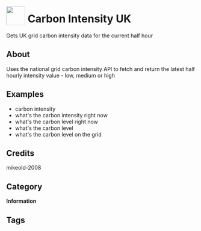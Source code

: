 # <img src="https://raw.githack.com/FortAwesome/Font-Awesome/master/svgs/solid/lightbulb.svg" card_color="#22A7F0" width="50" height="50" style="vertical-align:bottom"/> Carbon Intensity UK
Gets UK grid carbon intensity data for the current half hour

## About
Uses the national grid carbon intensity API to fetch and return the latest half hourly intensity value - low, medium or high

## Examples
* carbon intensity
* what's the carbon intensity right now
* what's the carbon level right now
* what's the carbon level
* what's the carbon level on the grid

## Credits
mikeold-2008

## Category
**Information**

## Tags

